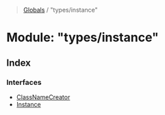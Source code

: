 > [Globals](../README.md) / "types/instance"

# Module: "types/instance"

## Index

### Interfaces

- [ClassNameCreator](../interfaces/_types_instance_.classnamecreator.md)
- [Instance](../interfaces/_types_instance_.instance.md)
